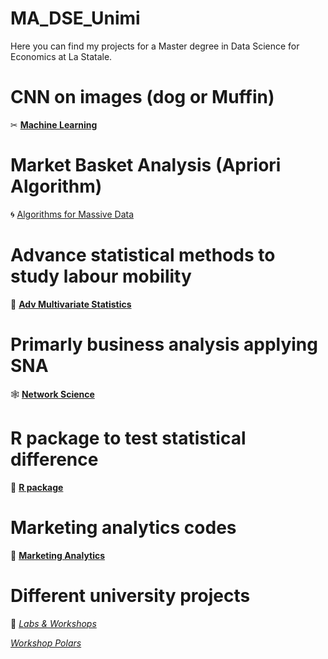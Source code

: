 # MA_DSE_Unimi
Here you can find my projects for a Master degree in Data Science for Economics at La Statale.

# CNN on images (dog or Muffin)
✂ [**Machine Learning**](https://github.com/dariashcherbakovaaa/ML_muffins-VS-chihua)

# Market Basket Analysis (Apriori Algorithm)
🌀 [Algorithms for Massive Data](https://github.com/dariashcherbakovaaa/Algorithms-for-massive-data)

# Advance statistical methods to study labour mobility
🏁 [**Adv Multivariate Statistics**](https://github.com/dariashcherbakovaaa/MA_DSE_Unimi/tree/MultivariateStatistics)

# Primarly business analysis applying SNA
🕸 [**Network Science**](https://github.com/dariashcherbakovaaa/MA_DSE_Unimi/tree/network_science)

# R package to test statistical difference 
🔗 [**R package**](https://github.com/dariashcherbakovaaa/MA_DSE_Unimi/tree/R-course)

# Marketing analytics codes
🥞 [**Marketing Analytics**](https://github.com/dariashcherbakovaaa/MA_DSE_Unimi/tree/Marketing)

# Different university projects
👾 [*Labs & Workshops*](https://github.com/dariashcherbakovaaa/MA_DSE_Unimi/tree/LABs)

[*Workshop Polars*](https://github.com/dariashcherbakovaaa/MA_DSE_Unimi/blob/LABs/polars_workshop)
